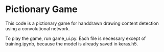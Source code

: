 # Pictionary Game
This code is a pictionary game for handdrawn drawing content detection using a convolutional network.

To play the game, run game_ui.py. Each file is necessary except of training.ipynb, because the model is already saved in keras.h5.
